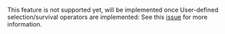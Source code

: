 This feature is not supported yet, will be implemented once User-defined selection/survival operators are implemented: See this [issue](https://github.com/andresliszt/moo-rs/issues/213) for more information.
